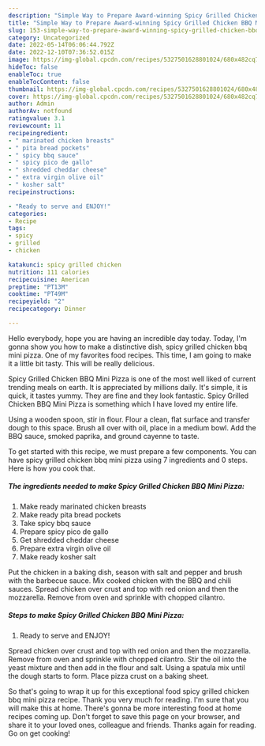```yaml
---
description: "Simple Way to Prepare Award-winning Spicy Grilled Chicken BBQ Mini Pizza"
title: "Simple Way to Prepare Award-winning Spicy Grilled Chicken BBQ Mini Pizza"
slug: 153-simple-way-to-prepare-award-winning-spicy-grilled-chicken-bbq-mini-pizza
category: Uncategorized
date: 2022-05-14T06:06:44.792Z
date: 2022-12-10T07:36:52.015Z
image: https://img-global.cpcdn.com/recipes/5327501628801024/680x482cq70/spicy-grilled-chicken-bbq-mini-pizza-recipe-main-photo.jpg
hideToc: false
enableToc: true
enableTocContent: false
thumbnail: https://img-global.cpcdn.com/recipes/5327501628801024/680x482cq70/spicy-grilled-chicken-bbq-mini-pizza-recipe-main-photo.jpg
cover: https://img-global.cpcdn.com/recipes/5327501628801024/680x482cq70/spicy-grilled-chicken-bbq-mini-pizza-recipe-main-photo.jpg
author: Admin
authorAv: notfound
ratingvalue: 3.1
reviewcount: 11
recipeingredient:
- " marinated chicken breasts"
- " pita bread pockets"
- " spicy bbq sauce"
- " spicy pico de gallo"
- " shredded cheddar cheese"
- " extra virgin olive oil"
- " kosher salt"
recipeinstructions:

- "Ready to serve and ENJOY!"
categories:
- Recipe
tags:
- spicy
- grilled
- chicken

katakunci: spicy grilled chicken 
nutrition: 111 calories
recipecuisine: American
preptime: "PT13M"
cooktime: "PT49M"
recipeyield: "2"
recipecategory: Dinner

---
```



Hello everybody, hope you are having an incredible day today. Today, I'm gonna show you how to make a distinctive dish, spicy grilled chicken bbq mini pizza. One of my favorites food recipes. This time, I am going to make it a little bit tasty. This will be really delicious.

Spicy Grilled Chicken BBQ Mini Pizza is one of the most well liked of current trending meals on earth. It is appreciated by millions daily. It's simple, it is quick, it tastes yummy. They are fine and they look fantastic. Spicy Grilled Chicken BBQ Mini Pizza is something which I have loved my entire life.

Using a wooden spoon, stir in flour. Flour a clean, flat surface and transfer dough to this space. Brush all over with oil, place in a medium bowl. Add the BBQ sauce, smoked paprika, and ground cayenne to taste.


To get started with this recipe, we must prepare a few components. You can have spicy grilled chicken bbq mini pizza using 7 ingredients and 0 steps. Here is how you cook that.

<!--inarticleads1-->

##### The ingredients needed to make Spicy Grilled Chicken BBQ Mini Pizza:

1. Make ready  marinated chicken breasts
1. Make ready  pita bread pockets
1. Take  spicy bbq sauce
1. Prepare  spicy pico de gallo
1. Get  shredded cheddar cheese
1. Prepare  extra virgin olive oil
1. Make ready  kosher salt


Put the chicken in a baking dish, season with salt and pepper and brush with the barbecue sauce. Mix cooked chicken with the BBQ and chili sauces. Spread chicken over crust and top with red onion and then the mozzarella. Remove from oven and sprinkle with chopped cilantro. 

<!--inarticleads2-->

##### Steps to make Spicy Grilled Chicken BBQ Mini Pizza:


1. Ready to serve and ENJOY!

Spread chicken over crust and top with red onion and then the mozzarella. Remove from oven and sprinkle with chopped cilantro. Stir the oil into the yeast mixture and then add in the flour and salt. Using a spatula mix until the dough starts to form. Place pizza crust on a baking sheet. 

So that's going to wrap it up for this exceptional food spicy grilled chicken bbq mini pizza recipe. Thank you very much for reading. I'm sure that you will make this at home. There's gonna be more interesting food at home recipes coming up. Don't forget to save this page on your browser, and share it to your loved ones, colleague and friends. Thanks again for reading. Go on get cooking!
